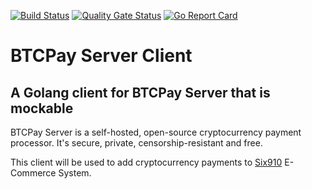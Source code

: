 
[![Build Status](https://travis-ci.org/Ulbora/BTCPayClient.svg?branch=master)](https://travis-ci.org/Ulbora/BTCPayClient)
[![Quality Gate Status](https://sonarcloud.io/api/project_badges/measure?project=BTCPayClient&metric=alert_status)](https://sonarcloud.io/dashboard?id=BTCPayClient)
[![Go Report Card](https://goreportcard.com/badge/github.com/Ulbora/BTCPayClient)](https://goreportcard.com/report/github.com/Ulbora/BTCPayClient)



BTCPay Server Client 
==============
## A Golang client for BTCPay Server that is mockable

BTCPay Server is a self-hosted, open-source cryptocurrency payment processor. It's secure, private, censorship-resistant and free. 

This client will be used to add cryptocurrency payments to [Six910](http://www.six910.com) E-Commerce System.


